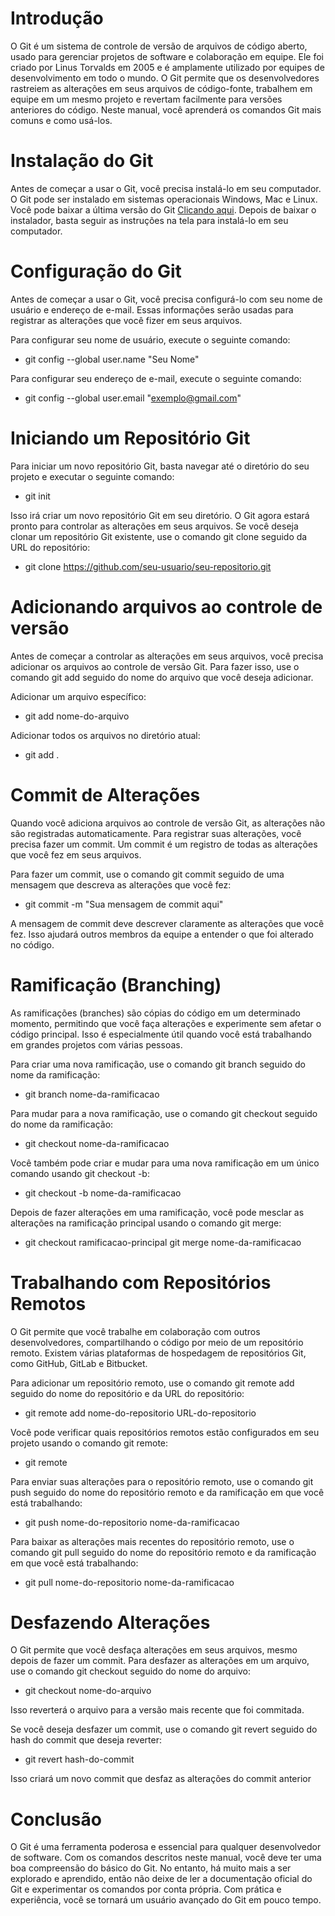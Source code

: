 # Introdução
O Git é um sistema de controle de versão de arquivos de código aberto, usado para gerenciar projetos de software e colaboração em equipe. Ele foi criado por Linus Torvalds em 2005 e é amplamente utilizado por equipes de desenvolvimento em todo o mundo. O Git permite que os desenvolvedores rastreiem as alterações em seus arquivos de código-fonte, trabalhem em equipe em um mesmo projeto e revertam facilmente para versões anteriores do código. Neste manual, você aprenderá os comandos Git mais comuns e como usá-los.
# Instalação do Git
Antes de começar a usar o Git, você precisa instalá-lo em seu computador. O Git pode ser instalado em sistemas operacionais Windows, Mac e Linux. Você pode baixar a última versão do Git [Clicando aqui](https://git-scm.com/downloads). Depois de baixar o instalador, basta seguir as instruções na tela para instalá-lo em seu computador.
# Configuração do Git
Antes de começar a usar o Git, você precisa configurá-lo com seu nome de usuário e endereço de e-mail. Essas informações serão usadas para registrar as alterações que você fizer em seus arquivos.

Para configurar seu nome de usuário, execute o seguinte comando:
- git config --global user.name "Seu Nome"

Para configurar seu endereço de e-mail, execute o seguinte comando:
- git config --global user.email "exemplo@gmail.com"
# Iniciando um Repositório Git
Para iniciar um novo repositório Git, basta navegar até o diretório do seu projeto e executar o seguinte comando:
- git init

Isso irá criar um novo repositório Git em seu diretório. O Git agora estará pronto para controlar as alterações em seus arquivos.
Se você deseja clonar um repositório Git existente, use o comando git clone seguido da URL do repositório:
- git clone https://github.com/seu-usuario/seu-repositorio.git
# Adicionando arquivos ao controle de versão
Antes de começar a controlar as alterações em seus arquivos, você precisa adicionar os arquivos ao controle de versão Git. Para fazer isso, use o comando git add seguido do nome do arquivo que você deseja adicionar.

Adicionar um arquivo específico:
- git add nome-do-arquivo

Adicionar todos os arquivos no diretório atual:
- git add .
# Commit de Alterações
Quando você adiciona arquivos ao controle de versão Git, as alterações não são registradas automaticamente. Para registrar suas alterações, você precisa fazer um commit. Um commit é um registro de todas as alterações que você fez em seus arquivos.

Para fazer um commit, use o comando git commit seguido de uma mensagem que descreva as alterações que você fez:
- git commit -m "Sua mensagem de commit aqui"

A mensagem de commit deve descrever claramente as alterações que você fez. Isso ajudará outros membros da equipe a entender o que foi alterado no código.
# Ramificação (Branching)
As ramificações (branches) são cópias do código em um determinado momento, permitindo que você faça alterações e experimente sem afetar o código principal. Isso é especialmente útil quando você está trabalhando em grandes projetos com várias pessoas.

Para criar uma nova ramificação, use o comando git branch seguido do nome da ramificação:
- git branch nome-da-ramificacao

Para mudar para a nova ramificação, use o comando git checkout seguido do nome da ramificação:
- git checkout nome-da-ramificacao

Você também pode criar e mudar para uma nova ramificação em um único comando usando git checkout -b:
- git checkout -b nome-da-ramificacao

Depois de fazer alterações em uma ramificação, você pode mesclar as alterações na ramificação principal usando o comando git merge:
- git checkout ramificacao-principal
git merge nome-da-ramificacao
# Trabalhando com Repositórios Remotos
O Git permite que você trabalhe em colaboração com outros desenvolvedores, compartilhando o código por meio de um repositório remoto. Existem várias plataformas de hospedagem de repositórios Git, como GitHub, GitLab e Bitbucket.

Para adicionar um repositório remoto, use o comando git remote add seguido do nome do repositório e da URL do repositório:
- git remote add nome-do-repositorio URL-do-repositorio

Você pode verificar quais repositórios remotos estão configurados em seu projeto usando o comando git remote:
- git remote

Para enviar suas alterações para o repositório remoto, use o comando git push seguido do nome do repositório remoto e da ramificação em que você está trabalhando:
- git push nome-do-repositorio nome-da-ramificacao

Para baixar as alterações mais recentes do repositório remoto, use o comando git pull seguido do nome do repositório remoto e da ramificação em que você está trabalhando:
- git pull nome-do-repositorio nome-da-ramificacao
# Desfazendo Alterações
O Git permite que você desfaça alterações em seus arquivos, mesmo depois de fazer um commit. Para desfazer as alterações em um arquivo, use o comando git checkout seguido do nome do arquivo:
- git checkout nome-do-arquivo

Isso reverterá o arquivo para a versão mais recente que foi commitada.

Se você deseja desfazer um commit, use o comando git revert seguido do hash do commit que deseja reverter:
- git revert hash-do-commit

Isso criará um novo commit que desfaz as alterações do commit anterior
# Conclusão
O Git é uma ferramenta poderosa e essencial para qualquer desenvolvedor de software. Com os comandos descritos neste manual, você deve ter uma boa compreensão do básico do Git. No entanto, há muito mais a ser explorado e aprendido, então não deixe de ler a documentação oficial do Git e experimentar os comandos por conta própria. Com prática e experiência, você se tornará um usuário avançado do Git em pouco tempo.
